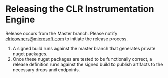 # Releasing the CLR Instrumentation Engine

Release occurs from the Master branch. Please notify clrieowners@microsoft.com to initiate the release process.

1. A signed build runs against the master branch that generates private nuget packages.
2. Once these nuget packages are tested to be functionally correct, a release definition runs against the signed build to publish artifacts to the necessary drops and endpoints.